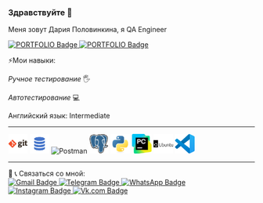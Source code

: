 ### Здравствуйте 👋 
Меня зовут Дария Половинкина, я QA Engineer



<div id="badges">
  <a href="https://github.com/Daria-agisheva/Portfolio">
   <img src="https://img.shields.io/badge/ПОРТФОЛИО-black?style=for-the-badge&logo=PORTFOLIO&logoColor=white" alt="PORTFOLIO Badge"/>
  </a>
 <a href="https://github.com/Daria-agisheva/Portfolio/wiki">
   <img src="https://img.shields.io/badge/Тестовая документация-gray?style=for-the-badge&logo=PORTFOLIO&logoColor=white" alt="PORTFOLIO Badge"/>
  </a>
  
  ⚡Мои навыки:
  
_Ручное тестирование_ 🖐


_Автотестирование_ 💻


Английский язык: Intermediate
  
---
<div>
  <img src="https://github.com/devicons/devicon/blob/master/icons/git/git-original-wordmark.svg" title="Git" alt="Git" width="40" height="40"/>
  <img src="https://raw.githubusercontent.com/github/explore/80688e429a7d4ef2fca1e82350fe8e3517d3494d/topics/sql/sql.png" title="SQL" alt="SQL" width="40" height="40"/>
  <img src="https://cdn.icon-icons.com/icons2/3053/PNG/512/postman_macos_bigsur_icon_189815.png" title="Postman" alt="Postman" width="40" height="40"/>
  <img src="https://github.com/devicons/devicon/blob/master/icons/postgresql/postgresql-original.svg" title="Postgres" alt="Postgres" width="40" height="40"/>
  <img src="https://github.com/devicons/devicon/blob/master/icons/python/python-original.svg" title="Python" alt="Python" width="40" height="40"/>
  <img src="https://github.com/devicons/devicon/blob/master/icons/pycharm/pycharm-original.svg" title="PyCharm" alt="PyCharm" width="40" height="40"/>
  <img src="https://github.com/devicons/devicon/blob/master/icons/ubuntu/ubuntu-plain-wordmark.svg" title="Ubuntu" alt="Ubuntu" width="40" height="40"/>
  <img src="https://github.com/devicons/devicon/blob/master/icons/vscode/vscode-original.svg" title="VSCode" alt="VSCode" width="40" height="40"/>
</div>

---

<div id="header" align="left">
💬 📞 Связаться со мной:
  
<div id="badges">
  <a href="mailto:daria.sosnova@gmail.com">
   <img src="https://img.shields.io/badge/Gmail-red?style=for-the-badge&logo=Gmail&logoColor=white" alt="Gmail Badge"/>
  </a>
 
  <a href="https://t.me/krk_13">
   <img src="https://img.shields.io/badge/Telegram-blue?style=for-the-badge&logo=Telegram&logoColor=white" alt="Telegram Badge"/>
  </a>
  
  <a href="https://wa.me/89522319530">
   <img src="https://img.shields.io/badge/WhatsApp-green?style=for-the-badge&logo=WhatsApp&logoColor=white" alt="WhatsApp Badge"/>
  </a>
  
  <div id="badges">
  <a href="https://www.instagram.com/agusha.podarki">
   <img src="https://img.shields.io/badge/Instagram-orange?style=for-the-badge&logo=Instagram&logoColor=white" alt="Instagram Badge"/>
  </a>
 
  <a href="https://vk.com/krk1307">
   <img src="https://img.shields.io/badge/Vk.com-blue?style=for-the-badge&logo=Vk.com&logoColor=white" alt="Vk.com Badge"/>
  </a>
  
<div id="badges">
<img src="https://komarev.com/ghpvc/?username=your-github-Daria-agisheva&style=flat-square&color=blue" alt=""/>
 

  
  

 
